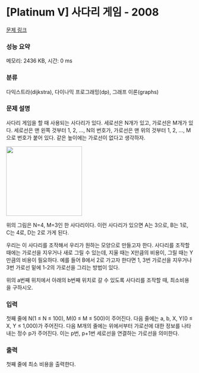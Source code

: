 # [Platinum V] 사다리 게임 - 2008 

[문제 링크](https://www.acmicpc.net/problem/2008) 

### 성능 요약

메모리: 2436 KB, 시간: 0 ms

### 분류

다익스트라(dijkstra), 다이나믹 프로그래밍(dp), 그래프 이론(graphs)

### 문제 설명

<p>사다리 게임을 할 때 사용되는 사다리가 있다. 세로선은 N개가 있고, 가로선은 M개가 있다. 세로선은 맨 왼쪽 것부터 1, 2, …, N의 번호가, 가로선은 맨 위의 것부터 1, 2, …, M으로 번호가 붙어 있다. 같은 높이에는 가로선이 없다고 생각하자.</p>

<p><img alt="" height="187" src="https://www.acmicpc.net/JudgeOnline/upload/201007/tkekfl.png" width="204"></p>

<p>위의 그림은 N=4, M=3인 한 사다리이다. 이런 사다리가 있으면 A는 3으로, B는 1로, C는 4로, D는 2로 가게 된다.</p>

<p>우리는 이 사다리를 조작해서 우리가 원하는 모양으로 만들고자 한다. 사다리를 조작할 때에는 가로선을 지우거나 새로 그릴 수 있는데, 지울 때는 X만큼의 비용이, 그릴 때는 Y만큼의 비용이 필요하다. 예를 들어 B에서 2로 가고자 한다면 1, 3번 가로선을 지우거나 3번 가로선 밑에 1-2의 가로선을 그리는 방법이 있다.</p>

<p>위의 a번째 위치에서 아래의 b번째 위치로 갈 수 있도록 사다리를 조작할 때, 최소비용을 구하시오.</p>

### 입력 

 <p>첫째 줄에 N(1 ≤ N ≤ 100), M(0 ≤ M ≤ 500)이 주어진다. 다음 줄에는 a, b, X, Y(0 ≤ X, Y ≤ 1,000)가 주어진다. 다음 M개의 줄에는 위에서부터 가로선에 대한 정보를 나타내는 정수 p가 주어진다. 이는 p번, p+1번 세로선을 연결하는 가로선을 의미한다.</p>

### 출력 

 <p>첫째 줄에 최소 비용을 출력한다.</p>

